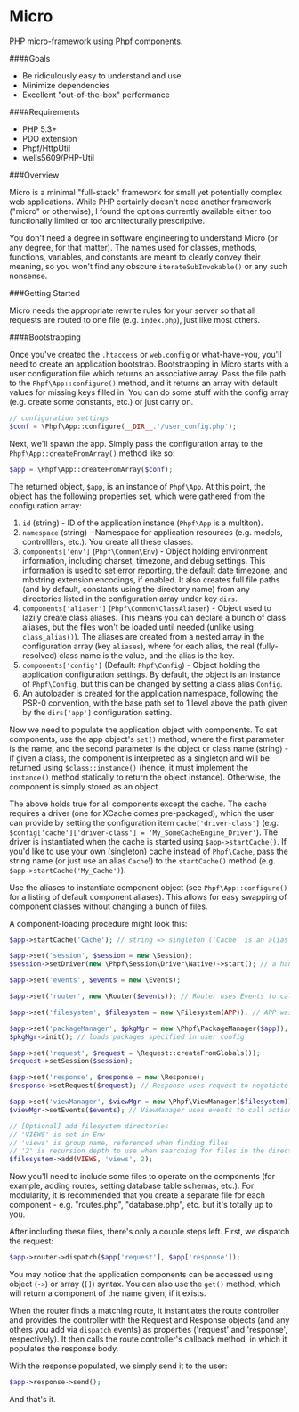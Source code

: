 Micro
=====

PHP micro-framework using Phpf components. 

####Goals

 * Be ridiculously easy to understand and use
 * Minimize dependencies
 * Excellent "out-of-the-box" performance

####Requirements

 * PHP 5.3+
 * PDO extension
 * Phpf/HttpUtil
 * wells5609/PHP-Util

###Overview

Micro is a minimal "full-stack" framework for small yet potentially complex web applications. While PHP certainly doesn't need another framework ("micro" or otherwise), I found the options currently available either too functionally limited or too architecturally prescriptive.

You don't need a degree in software engineering to understand Micro (or any degree, for that matter). The names used for classes, methods, functions, variables, and constants are meant to clearly convey their meaning, so you won't find any obscure `iterateSubInvokable()` or any such nonsense.


###Getting Started

Micro needs the appropriate rewrite rules for your server so that all requests are routed to one file (e.g. `index.php`), just like most others.

####Bootstrapping

Once you've created the `.htaccess` or `web.config` or what-have-you, you'll need to create an application bootstrap. Bootstrapping in Micro starts with a user configuration file which returns an associative array. Pass the file path to the `Phpf\App::configure()` method, and it returns an array with default values for missing keys filled in. You can do some stuff with the config array (e.g. create some constants, etc.) or just carry on. 

```php
// configuration settings
$conf = \Phpf\App::configure(__DIR__.'/user_config.php');
```

Next, we'll spawn the app. Simply pass the configuration array to the `Phpf\App::createFromArray()` method like so:

```php
$app = \Phpf\App::createFromArray($conf);
```

The returned object, `$app`, is an instance of `Phpf\App`. At this point, the object has the following properties set, which were gathered from the configuration array:
 1. `id` (string) - ID of the application instance (`Phpf\App` is a multiton).
 2. `namespace` (string) - Namespace for application resources (e.g. models, controlllers, etc.). You create all these classes.
 3. `components['env']` (`Phpf\Common\Env`) - Object holding environment information, including charset, timezone, and debug settings. This information is used to set error reporting, the default date timezone, and mbstring extension encodings, if enabled. It also creates full file paths (and by default, constants using the directory name) from any directories listed in the configuration array under key `dirs`.
 4. `components['aliaser']` (`Phpf\Common\ClassAliaser`) - Object used to lazily create class aliases. This means you can declare a bunch of class aliases, but the files won't be loaded until needed (unlike using `class_alias()`). The aliases are created from a nested array in the configuration array (key `aliases`), where for each alias, the real (fully-resolved) class name is the value, and the alias is the key.
 5. `components['config']` (Default: `Phpf\Config`) - Object holding the application configuration settings. By default, the object is an instance of `Phpf\Config`, but this can be changed by setting a class alias `Config`.
 6. An autoloader is created for the application namespace, following the PSR-0 convention, with the base path set to 1 level above the path given by the `dirs['app']` configuration setting.

Now we need to populate the application object with components. To set components, use the app object's `set()` method, where the first parameter is the name, and the second parameter is the object or class name (string) - if given a class, the component is interpreted as a singleton and will be returned using `$class::instance()` (hence, it must implement the `instance()` method statically to return the object instance). Otherwise, the component is simply stored as an object.

The above holds true for all components except the cache. The cache requires a driver (one for XCache comes pre-packaged), which the user can provide by setting the configuration item `cache['driver-class']` (e.g. `$config['cache']['driver-class'] = 'My_SomeCacheEngine_Driver'`). The driver is instantiated when the cache is started using `$app->startCache()`. If you'd like to use your own (singleton) cache instead of `Phpf\Cache`, pass the string name (or just use an alias `Cache`!) to the `startCache()` method (e.g. `$app->startCache('My_Cache')`).

Use the aliases to instantiate component object (see `Phpf\App::configure()` for a listing of default component aliases). This allows for easy swapping of component classes without changing a bunch of files.

A component-loading procedure might look this:

```php
$app->startCache('Cache'); // string => singleton ('Cache' is an alias for 'Phpf\Cache').

$app->set('session', $session = new \Session);
$session->setDriver(new \Phpf\Session\Driver\Native)->start(); // a handler for native PHP sessions is pre-packaged

$app->set('events', $events = new \Events);

$app->set('router', new \Router($events)); // Router uses Events to call pre- and post-dispatch actions

$app->set('filesystem', $filesystem = new \Filesystem(APP)); // APP was set by Env via 'app' dir in config

$app->set('packageManager', $pkgMgr = new \Phpf\PackageManager($app));
$pkgMgr->init(); // loads packages specified in user config

$app->set('request', $request = \Request::createFromGlobals());
$request->setSession($session);

$app->set('response', $response = new \Response);
$response->setRequest($request); // Response uses request to negotiate content type

$app->set('viewManager', $viewMgr = new \Phpf\ViewManager($filesystem)); // ViewManager uses filesystem to locate views
$viewMgr->setEvents($events); // ViewManager uses events to call actions before rending views.

// [Optional] add filesystem directories
// 'VIEWS' is set in Env
// 'views' is group name, referenced when finding files
// '2' is recursion depth to use when searching for files in the directory.
$filesystem->add(VIEWS, 'views', 2);
```

Now you'll need to include some files to operate on the components (for example, adding routes, setting database table schemas, etc.). For modularity, it is recommended that you create a separate file for each component - e.g. "routes.php", "database.php", etc. but it's totally up to you. 

After including these files, there's only a couple steps left. First, we dispatch the request:

```php
$app->router->dispatch($app['request'], $app['response']);
```

You may notice that the application components can be accessed using object (`->`) or array (`[]`) syntax. You can also use the `get()` method, which will return a component of the name given, if it exists.

When the router finds a matching route, it instantiates the route controller and provides the controller with the Request and Response objects (and any others you add via `dispatch` events) as properties ('request' and 'response', respectively). It then calls the route controller's callback method, in which it populates the response body.

With the response populated, we simply send it to the user:
```php
$app->response->send();
```

And that's it.
